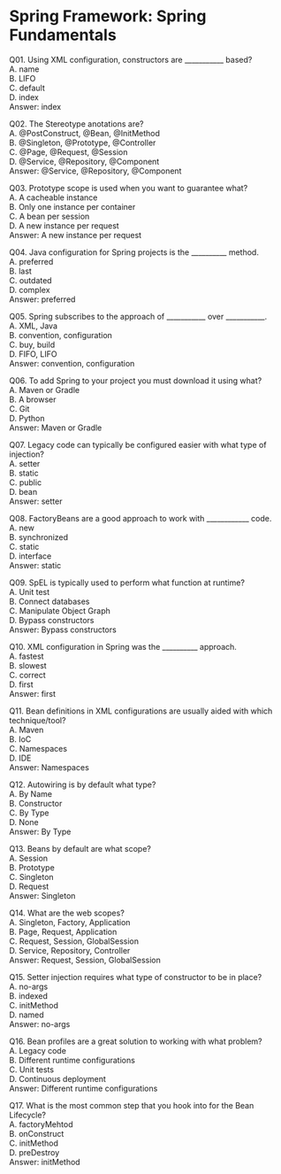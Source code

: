 Spring Framework: Spring Fundamentals  
=====================================  

Q01. Using XML configuration, constructors are ___________ based?  
A. name  
B. LIFO  
C. default  
D. index  
Answer: index  

Q02. The Stereotype anotations are?  
A. @PostConstruct, @Bean, @InitMethod  
B. @Singleton, @Prototype, @Controller  
C. @Page, @Request, @Session  
D. @Service, @Repository, @Component  
Answer: @Service, @Repository, @Component  

Q03. Prototype scope is used when you want to guarantee what?  
A. A cacheable instance  
B. Only one instance per container  
C. A bean per session  
D. A new instance per request  
Answer: A new instance per request  

Q04. Java configuration for Spring projects is the __________ method.  
A. preferred  
B. last  
C. outdated  
D. complex  
Answer: preferred  

Q05. Spring subscribes to the approach of ___________ over ___________.  
A. XML, Java  
B. convention, configuration  
C. buy, build  
D. FIFO, LIFO  
Answer: convention, configuration  

Q06. To add Spring to your project you must download it using what?  
A. Maven or Gradle  
B. A browser  
C. Git  
D. Python  
Answer: Maven or Gradle  

Q07. Legacy code can typically be configured easier with what type of injection?  
A. setter  
B. static  
C. public  
D. bean  
Answer: setter  

Q08. FactoryBeans are a good approach to work with ____________ code.  
A. new  
B. synchronized  
C. static  
D. interface  
Answer: static  

Q09. SpEL is typically used to perform what function at runtime?  
A. Unit test  
B. Connect databases  
C. Manipulate Object Graph  
D. Bypass constructors  
Answer: Bypass constructors  

Q10. XML configuration in Spring was the __________ approach.  
A. fastest  
B. slowest  
C. correct  
D. first  
Answer: first  

Q11. Bean definitions in XML configurations are usually aided with which technique/tool?  
A. Maven  
B. IoC  
C. Namespaces  
D. IDE  
Answer: Namespaces  

Q12. Autowiring is by default what type?  
A. By Name  
B. Constructor  
C. By Type  
D. None  
Answer: By Type  

Q13. Beans by default are what scope?  
A. Session  
B. Prototype  
C. Singleton  
D. Request  
Answer: Singleton  

Q14. What are the web scopes?  
A. Singleton, Factory, Application  
B. Page, Request, Application  
C. Request, Session, GlobalSession  
D. Service, Repository, Controller  
Answer: Request, Session, GlobalSession  

Q15. Setter injection requires what type of constructor to be in place?  
A. no-args  
B. indexed  
C. initMethod  
D. named  
Answer: no-args  

Q16. Bean profiles are a great solution to working with what problem?  
A. Legacy code  
B. Different runtime configurations  
C. Unit tests  
D. Continuous deployment  
Answer: Different runtime configurations  

Q17. What is the most common step that you hook into for the Bean Lifecycle?  
A. factoryMehtod  
B. onConstruct  
C. initMethod  
D. preDestroy  
Answer: initMethod  